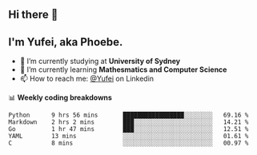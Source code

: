 ## Hi there 👋
## I'm Yufei, aka Phoebe.
- 🔭 I’m currently studying at **University of Sydney**
- 🌱 I’m currently learning **Mathesmatics and Computer Science**
- 📫 How to reach me: [@Yufei](http://linkedin.com/in/yufei-zuo-664635117) on Linkedin

📊 **Weekly coding breakdowns**
<!--START_SECTION:waka-->
```text
Python      9 hrs 56 mins       █████████████████░░░░░░░░   69.16 % 
Markdown    2 hrs 2 mins        ███░░░░░░░░░░░░░░░░░░░░░░   14.21 % 
Go          1 hr 47 mins        ███░░░░░░░░░░░░░░░░░░░░░░   12.51 % 
YAML        13 mins             ░░░░░░░░░░░░░░░░░░░░░░░░░   01.61 % 
C           8 mins              ░░░░░░░░░░░░░░░░░░░░░░░░░   00.97 %
```
<!--END_SECTION:waka-->
